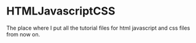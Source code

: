HTMLJavascriptCSS
=================

The place where I put all the tutorial files for html javascript and css files from now on. 

